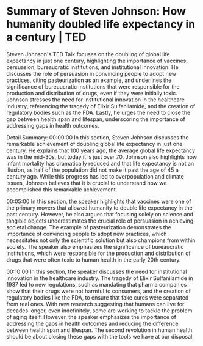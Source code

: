 # Summary of Steven Johnson: How humanity doubled life expectancy in a century | TED

Steven Johnson's TED Talk focuses on the doubling of global life expectancy in just one century, highlighting the importance of vaccines, persuasion, bureaucratic institutions, and institutional innovation. He discusses the role of persuasion in convincing people to adopt new practices, citing pasteurization as an example, and underlines the significance of bureaucratic institutions that were responsible for the production and distribution of drugs, even if they were initially toxic. Johnson stresses the need for institutional innovation in the healthcare industry, referencing the tragedy of Elixir Sulfanilamide, and the creation of regulatory bodies such as the FDA. Lastly, he urges the need to close the gap between health span and lifespan, underscoring the importance of addressing gaps in health outcomes.

Detail Summary: 
00:00:00
In this section, Steven Johnson discusses the remarkable achievement of doubling global life expectancy in just one century. He explains that 100 years ago, the average global life expectancy was in the mid-30s, but today it is just over 70. Johnson also highlights how infant mortality has dramatically reduced and that life expectancy is not an illusion, as half of the population did not make it past the age of 45 a century ago. While this progress has led to overpopulation and climate issues, Johnson believes that it is crucial to understand how we accomplished this remarkable achievement.

00:05:00
In this section, the speaker highlights that vaccines were one of the primary movers that allowed humanity to double life expectancy in the past century. However, he also argues that focusing solely on science and tangible objects underestimates the crucial role of persuasion in achieving societal change. The example of pasteurization demonstrates the importance of convincing people to adopt new practices, which necessitates not only the scientific solution but also champions from within society. The speaker also emphasizes the significance of bureaucratic institutions, which were responsible for the production and distribution of drugs that were often toxic to human health in the early 20th century.

00:10:00
In this section, the speaker discusses the need for institutional innovation in the healthcare industry. The tragedy of Elixir Sulfanilamide in 1937 led to new regulations, such as mandating that pharma companies show that their drugs were not harmful to consumers, and the creation of regulatory bodies like the FDA, to ensure that fake cures were separated from real ones. With new research suggesting that humans can live for decades longer, even indefinitely, some are working to tackle the problem of aging itself. However, the speaker emphasizes the importance of addressing the gaps in health outcomes and reducing the difference between health span and lifespan. The second revolution in human health should be about closing these gaps with the tools we have at our disposal.

